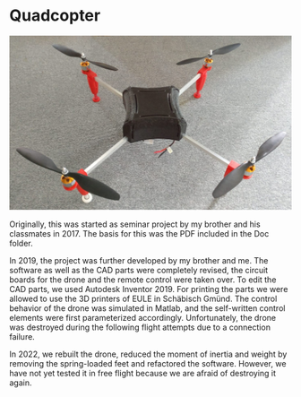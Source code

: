 # Quadcopter
<img src="Doc/Drone.jpeg" alt="Drone">

Originally, this was started  as seminar project by my brother and his classmates in 2017. 
The basis for this was the PDF included in the Doc folder.  

In 2019, the project was further developed by my brother and me. The software as well as the 
CAD parts were completely revised, the circuit boards for the drone and the remote control were 
taken over. To edit the CAD parts, we used Autodesk Inventor 2019. For printing the parts we 
were allowed to use the 3D printers of EULE in Schäbisch Gmünd. The control behavior of the 
drone was simulated in Matlab, and the self-written control elements were first parameterized 
accordingly. Unfortunately, the drone was destroyed during the following flight attempts due 
to a connection failure.

In 2022, we rebuilt the drone, reduced the moment of inertia and weight by removing the 
spring-loaded feet and refactored the software. However, we have not yet tested it in 
free flight because we are afraid of destroying it again.
